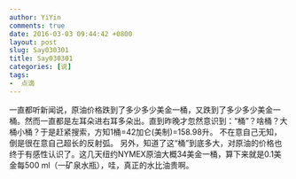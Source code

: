 ```yaml
---
author: YiYin
comments: true
date: 2016-03-03 09:44:42 +0800
layout: post
slug: Say030301
title: Say030301
categories: [说]
tags:
-  点滴
---
```

<div class="saying">
一直都听新闻说，原油价格跌到了多少多少美金一桶，又跌到了多少多少美金一桶。然而一直都是左耳朵进右耳多朵出。直到昨晚才忽然意识到：“桶”？啥桶？大桶小桶？于是赶紧搜索，方知1桶=42加仑(美制)=158.98升。
不在意自己无知，倒是很在意自己超长的反射弧。
另外，知道了这“桶”到底多大，对原油的价格也终于有感性认识了。这几天纽约NYMEX原油大概34美金一桶，算下来就是0.1美金每500 ml（一矿泉水瓶），哇，真正的水比油贵啊。
</div>